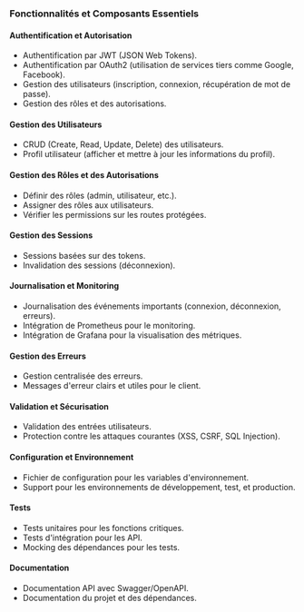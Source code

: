 ### Fonctionnalités et Composants Essentiels

#### Authentification et Autorisation
- Authentification par JWT (JSON Web Tokens).
- Authentification par OAuth2 (utilisation de services tiers comme Google, Facebook).
- Gestion des utilisateurs (inscription, connexion, récupération de mot de passe).
- Gestion des rôles et des autorisations.

#### Gestion des Utilisateurs
- CRUD (Create, Read, Update, Delete) des utilisateurs.
- Profil utilisateur (afficher et mettre à jour les informations du profil).

#### Gestion des Rôles et des Autorisations
- Définir des rôles (admin, utilisateur, etc.).
- Assigner des rôles aux utilisateurs.
- Vérifier les permissions sur les routes protégées.

#### Gestion des Sessions
- Sessions basées sur des tokens.
- Invalidation des sessions (déconnexion).

#### Journalisation et Monitoring
- Journalisation des événements importants (connexion, déconnexion, erreurs).
- Intégration de Prometheus pour le monitoring.
- Intégration de Grafana pour la visualisation des métriques.

#### Gestion des Erreurs
- Gestion centralisée des erreurs.
- Messages d'erreur clairs et utiles pour le client.

#### Validation et Sécurisation
- Validation des entrées utilisateurs.
- Protection contre les attaques courantes (XSS, CSRF, SQL Injection).

#### Configuration et Environnement
- Fichier de configuration pour les variables d'environnement.
- Support pour les environnements de développement, test, et production.

#### Tests
- Tests unitaires pour les fonctions critiques.
- Tests d'intégration pour les API.
- Mocking des dépendances pour les tests.

#### Documentation
- Documentation API avec Swagger/OpenAPI.
- Documentation du projet et des dépendances.
